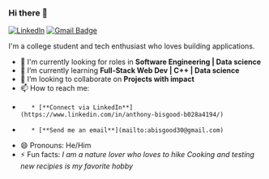### Hi there 👋
[![Linkedln](https://img.shields.io/badge/LinkedIn-0077B5?target=_blank&style=flat-square&logo=linkedin&logoColor=white)](https://www.linkedin.com/in/anthony-bisgood-b028a4194/)
[![Gmail Badge](https://img.shields.io/badge/-Gmail-c14438?target=_blank&style=flat-square&logo=Gmail&logoColor=white&link=abisgood30@gmail.com)](mailto:abisgood30@gmail.com)

I'm a college student and tech enthusiast who loves building applications.
<!--
**anthonybisgood/anthonybisgood** is a ✨ _special_ ✨ repository because its `README.md` (this file) appears on your GitHub profile.
-->
- 🙌 I'm currently looking for roles in **Software Engineering | Data science**
- 🌱 I’m currently learning **Full-Stack Web Dev | C++ | Data science** 
- 👯 I’m looking to collaborate on **Projects with impact**
- 📫 How to reach me: 
-        * [**Connect via LinkedIn**](https://www.linkedin.com/in/anthony-bisgood-b028a4194/)
-        * [**Send me an email**](mailto:abisgood30@gmail.com)
- 😄 Pronouns: He/Him
- ⚡ Fun facts: 
          *I am a nature lover who loves to hike*
          *Cooking and testing new recipies is my favorite hobby*


